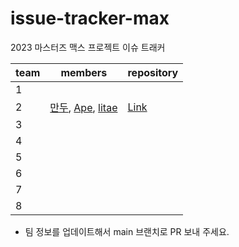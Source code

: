 # issue-tracker-max

2023 마스터즈 맥스 프로젝트 이슈 트래커

| team | members                                        | repository                                       |
| ---- | ---------------------------------------------- | ------------------------------------------------ |
| 1    |                                                |                                                  |
| 2    | [만두](https://github.com/road-jin), [Ape](https://github.com/crtEvent), [litae](https://github.com/qkdflrgs)                               | [Link](https://github.com/BibimMandu-IssueTacker/issue-tracker)                                          |
| 3    |  |  |
| 4    |  |  |
| 5    |  |  |
| 6    |  |  |
| 7    |  |  |
| 8    |  |  |

* 팀 정보를 업데이트해서 main 브랜치로 PR 보내 주세요.

